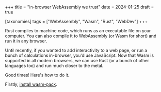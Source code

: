 +++
title = "In-browser WebAssembly we trust"
date = 2024-01-25
draft = true

[taxonomies]
tags = ["WebAssembly", "Wasm", "Rust", "WebDev"]
+++

Rust compiles to machine code, which runs as an executable file on your computer. You can also compile it to WebAssembly (or Wasm for short) and run it in any browser.

Until recently, if you wanted to add interactivity to a web page, or run a bunch of calculations in-browser, you'd use JavaScript. Now that Wasm is supported in all modern browsers, we can use Rust (or a bunch of other languages too) and run much closer to the metal.

Good times! Here's how to do it.

Firstly, [install wasm-pack](https://rustwasm.github.io/wasm-pack/installer/).

